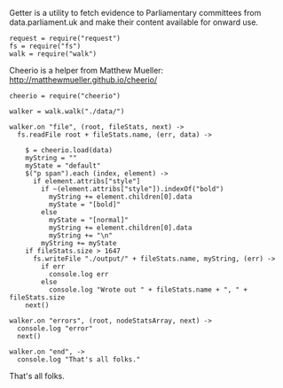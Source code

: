 Getter is a utility to fetch evidence to Parliamentary committees from data.parliament.uk and make their content available for onward use.

    request = require("request")
    fs = require("fs")
    walk = require("walk")

Cheerio is a helper from Matthew Mueller: http://matthewmueller.github.io/cheerio/

    cheerio = require("cheerio")
    
    walker = walk.walk("./data/")
    
    walker.on "file", (root, fileStats, next) ->
      fs.readFile root + fileStats.name, (err, data) ->
            
        $ = cheerio.load(data)
        myString = ""
        myState = "default"
        $("p span").each (index, element) ->
          if element.attribs["style"]
            if ~(element.attribs["style"]).indexOf("bold")
              myString += element.children[0].data
              myState = "[bold]"
            else
              myState = "[normal]"
              myString += element.children[0].data
              myString += "\n"
            myString += myState
        if fileStats.size > 1647        
          fs.writeFile "./output/" + fileStats.name, myString, (err) ->
            if err
              console.log err
            else
              console.log "Wrote out " + fileStats.name + ", " + fileStats.size
        next()

    walker.on "errors", (root, nodeStatsArray, next) ->
      console.log "error"
      next()

    walker.on "end", ->
      console.log "That's all folks."
    

              
That's all folks.